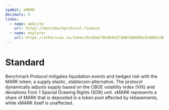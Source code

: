 ```yaml
---
symbol: xMARK
decimals: 9
links:
  - name: website
    url: https://benchmarkprotocol.finance
  - name: explorer
    url: https://etherscan.io/token/0x36b679bd64Ed73DBfd88909cDCB892cB66Bd4CBb
---
```


# Standard

Benchmark Protocol mitigates liquidation events and hedges risk with the MARK token; a supply elastic, stablecoin-alternative. The protocol dynamically adjusts supply based on the CBOE volatility index (VIX) and deviations from 1 Special Drawing Rights (SDR) unit. xMARK represents a share of MARK that is deposited in a token pool affected by rebasements, while xMARK itself is unaffected.
